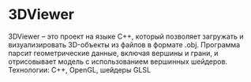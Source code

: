 # 3DViewer
3DViewer – это проект на языке C++, который позволяет загружать и визуализировать 3D-объекты из файлов в формате .obj. Программа парсит геометрические данные, включая вершины и грани, и отрисовывает модель с использованием вершинных шейдеров.  Технологии: C++, OpenGL, шейдеры GLSL
